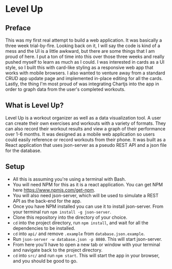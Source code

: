 # Level Up

## Preface

This was my first real attempt to build a web application. It was basically a three week trial-by-fire. Looking back on it, I will say the code is kind of a mess and the UI is a little awkward, but there are some things that I am proud of here. I put a ton of time into this over those three weeks and really pushed myself to learn as much as I could. I was interested in cards as a UI style, so I built this with card-like styling as a responsive web app that works with mobile browsers. I also wanted to venture away from a standard CRUD app update page and implemented in-place editing for all the cards. Lastly, the thing I'm most proud of was integrating Chartjs into the app in order to graph data from the user's completed workouts.

## What is Level Up?

Level Up is a workout organizer as well as a data visualization tool. A user can create their own exercises and workouts with a variety of formats. They can also record their workout results and view a graph of their performance over 1-6 months. It was designed as a mobile web application so users could easily reference or record workouts from their phone. It was built as a React application that uses json-server as a pseudo REST API and a json file for the database.

## Setup

- All this is assuming you're using a terminal with Bash.
- You will need NPM for this as it is a react application. You can get NPM here https://www.npmjs.com/get-npm.
- You will also need json-server, which will be used to simulate a REST API as the back-end for the app.
- Once you have NPM installed you can use it to install json-server. From your terminal run `npm install -g json-server`.
- Clone this repository into the directory of your choice.
- `cd` into the project directory, run `npm install`, and wait for all the dependencies to be installed.
- `cd` into `api/` and remove `.example` from `database.json.example`.
- Run `json-server -w database.json -p 8080`. This will start json-server.
- From here you'll have to open a new tab or window with your terminal and navigate back to the project directory.
- `cd` into `src/` and run `npm start`. This will start the app in your browser, and you should be good to go.
